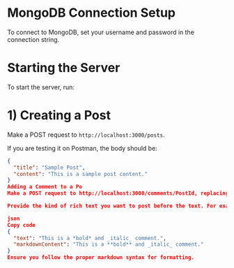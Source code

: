 # MongoDB Connection Setup

To connect to MongoDB, set your username and password in the connection string.

# Starting the Server

To start the server, run:


# 1) Creating a Post

Make a POST request to `http://localhost:3000/posts`.

If you are testing it on Postman, the body should be:

```json
{
  "title": "Sample Post",
  "content": "This is a sample post content."
}
Adding a Comment to a Po
Make a POST request to http://localhost:3000/comments/PostId, replacing PostId with the ID of the post.

Provide the kind of rich text you want to post before the text. For example:

json
Copy code
{
  "text": "This is a *bold* and _italic_ comment.",
  "markdownContent": "This is a **bold** and _italic_ comment."
}
Ensure you follow the proper markdown syntax for formatting.
